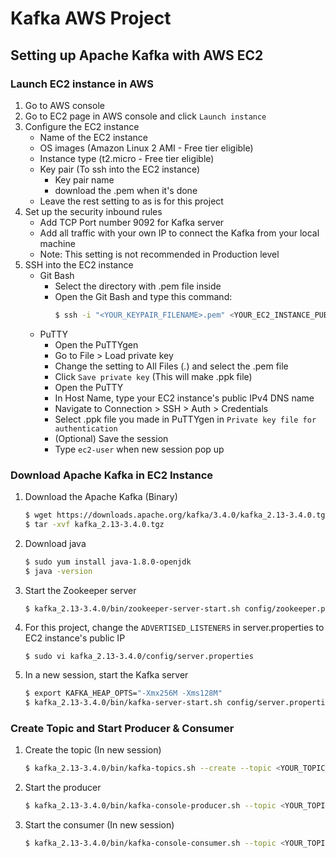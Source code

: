 # Kafka AWS Project

## Setting up Apache Kafka with AWS EC2
### Launch EC2 instance in AWS
1. Go to AWS console
2. Go to EC2 page in AWS console and click `Launch instance`
3. Configure the EC2 instance
    - Name of the EC2 instance
    - OS images (Amazon Linux 2 AMI - Free tier eligible)
    - Instance type (t2.micro - Free tier eligible)
    - Key pair (To ssh into the EC2 instance)
        - Key pair name
        - download the .pem when it's done
    - Leave the rest setting to as is for this project
4. Set up the security inbound rules
    - Add TCP Port number 9092 for Kafka server
    - Add all traffic with your own IP to connect the Kafka from your local machine
    - Note: This setting is not recommended in Production level
5. SSH into the EC2 instance
    - Git Bash
        - Select the directory with .pem file inside
        - Open the Git Bash and type this command:
            ```bash
            $ ssh -i "<YOUR_KEYPAIR_FILENAME>.pem" <YOUR_EC2_INSTANCE_PUBLIC_IPv4_DNS>
            ```
    - PuTTY
        - Open the PuTTYgen
        - Go to File > Load private key
        - Change the setting to All Files (*.*) and select the .pem file
        - Click `Save private key` (This will make .ppk file)
        - Open the PuTTY
        - In Host Name, type your EC2 instance's public IPv4 DNS name
        - Navigate to Connection > SSH > Auth > Credentials
        - Select .ppk file you made in PuTTYgen in `Private key file for authentication`
        - (Optional) Save the session
        - Type `ec2-user` when new session pop up
### Download Apache Kafka in EC2 Instance
1. Download the Apache Kafka (Binary)
    ```bash
    $ wget https://downloads.apache.org/kafka/3.4.0/kafka_2.13-3.4.0.tgz
    $ tar -xvf kafka_2.13-3.4.0.tgz
    ```
2. Download java
    ```bash
    $ sudo yum install java-1.8.0-openjdk
    $ java -version
    ```
3. Start the Zookeeper server
    ```bash
    $ kafka_2.13-3.4.0/bin/zookeeper-server-start.sh config/zookeeper.properties
    ```
4. For this project, change the `ADVERTISED_LISTENERS` in server.properties to EC2 instance's public IP
    ```
    $ sudo vi kafka_2.13-3.4.0/config/server.properties
    ```
5. In a new session, start the Kafka server
    ```bash
    $ export KAFKA_HEAP_OPTS="-Xmx256M -Xms128M"
    $ kafka_2.13-3.4.0/bin/kafka-server-start.sh config/server.properties
    ```
### Create Topic and Start Producer & Consumer
1. Create the topic (In new session)
    ```bash
    $ kafka_2.13-3.4.0/bin/kafka-topics.sh --create --topic <YOUR_TOPIC_NAME> --bootstrap-server <YOUR_EC2_INSTANCE_PUBLIC_IP>:9092 --replication-factor 1 --partitions 1
    ```
2. Start the producer
    ```bash
    $ kafka_2.13-3.4.0/bin/kafka-console-producer.sh --topic <YOUR_TOPIC_NAME> --bootstrap-server <YOUR_EC2_INSTANCE_PUBLIC_IP>:9092
    ```
3. Start the consumer (In new session)
    ```bash
    $ kafka_2.13-3.4.0/bin/kafka-console-consumer.sh --topic <YOUR_TOPIC_NAME> --bootstrap-server <YOUR_EC2_INSTANCE_PUBLIC_IP>:9092
    ```